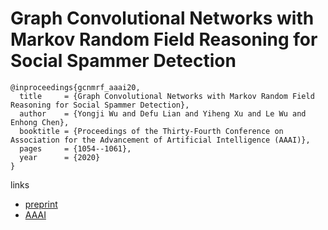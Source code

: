 # Graph Convolutional Networks with Markov Random Field Reasoning for Social Spammer Detection

```
@inproceedings{gcnmrf_aaai20,
  title     = {Graph Convolutional Networks with Markov Random Field Reasoning for Social Spammer Detection},
  author    = {Yongji Wu and Defu Lian and Yiheng Xu and Le Wu and Enhong Chen},
  booktitle = {Proceedings of the Thirty-Fourth Conference on Association for the Advancement of Artificial Intelligence (AAAI)},
  pages	    = {1054--1061},
  year      = {2020}
}
```

links
- [preprint](http://staff.ustc.edu.cn/~liandefu/paper/aaai2020_spammer.pdf)
- [AAAI](https://aaai.org/ojs/index.php/AAAI/article/view/5455)